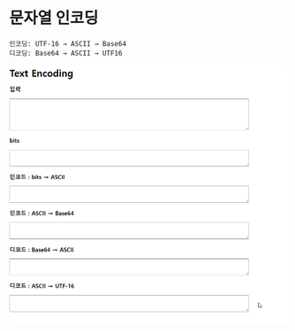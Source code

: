 



# 문자열 인코딩



```
인코딩: UTF-16 → ASCII → Base64
디코딩: Base64 → ASCII → UTF16
```



![asset_image](assets/asset_image.gif)
